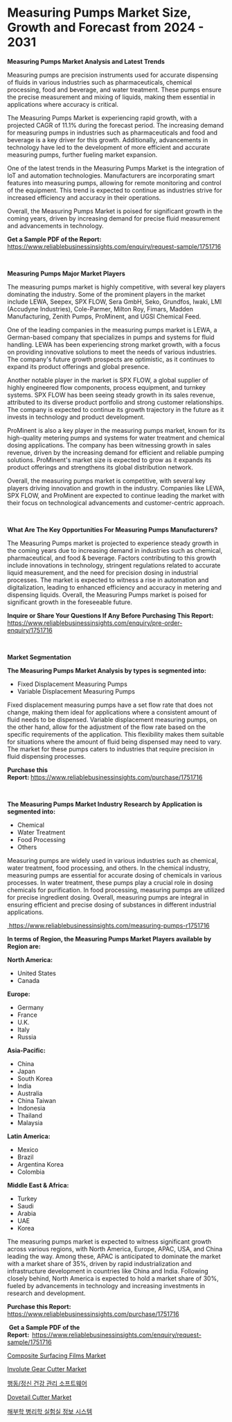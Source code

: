<p><h1>Measuring Pumps Market Size, Growth and Forecast from 2024 - 2031</h1></p><p><strong>Measuring Pumps Market Analysis and Latest Trends</strong></p>
<p><p>Measuring pumps are precision instruments used for accurate dispensing of fluids in various industries such as pharmaceuticals, chemical processing, food and beverage, and water treatment. These pumps ensure the precise measurement and mixing of liquids, making them essential in applications where accuracy is critical.</p><p>The Measuring Pumps Market is experiencing rapid growth, with a projected CAGR of 11.1% during the forecast period. The increasing demand for measuring pumps in industries such as pharmaceuticals and food and beverage is a key driver for this growth. Additionally, advancements in technology have led to the development of more efficient and accurate measuring pumps, further fueling market expansion.</p><p>One of the latest trends in the Measuring Pumps Market is the integration of IoT and automation technologies. Manufacturers are incorporating smart features into measuring pumps, allowing for remote monitoring and control of the equipment. This trend is expected to continue as industries strive for increased efficiency and accuracy in their operations.</p><p>Overall, the Measuring Pumps Market is poised for significant growth in the coming years, driven by increasing demand for precise fluid measurement and advancements in technology.</p></p>
<p><strong>Get a Sample PDF of the Report:&nbsp;</strong> <a href="https://www.reliablebusinessinsights.com/enquiry/request-sample/1751716">https://www.reliablebusinessinsights.com/enquiry/request-sample/1751716</a></p>
<p>&nbsp;</p>
<p><strong>Measuring Pumps Major Market Players</strong></p>
<p><p>The measuring pumps market is highly competitive, with several key players dominating the industry. Some of the prominent players in the market include LEWA, Seepex, SPX FLOW, Sera GmbH, Seko, Grundfos, Iwaki, LMI (Accudyne Industries), Cole-Parmer, Milton Roy, Fimars, Madden Manufacturing, Zenith Pumps, ProMinent, and UGSI Chemical Feed.</p><p>One of the leading companies in the measuring pumps market is LEWA, a German-based company that specializes in pumps and systems for fluid handling. LEWA has been experiencing strong market growth, with a focus on providing innovative solutions to meet the needs of various industries. The company's future growth prospects are optimistic, as it continues to expand its product offerings and global presence.</p><p>Another notable player in the market is SPX FLOW, a global supplier of highly engineered flow components, process equipment, and turnkey systems. SPX FLOW has been seeing steady growth in its sales revenue, attributed to its diverse product portfolio and strong customer relationships. The company is expected to continue its growth trajectory in the future as it invests in technology and product development.</p><p>ProMinent is also a key player in the measuring pumps market, known for its high-quality metering pumps and systems for water treatment and chemical dosing applications. The company has been witnessing growth in sales revenue, driven by the increasing demand for efficient and reliable pumping solutions. ProMinent's market size is expected to grow as it expands its product offerings and strengthens its global distribution network.</p><p>Overall, the measuring pumps market is competitive, with several key players driving innovation and growth in the industry. Companies like LEWA, SPX FLOW, and ProMinent are expected to continue leading the market with their focus on technological advancements and customer-centric approach.</p></p>
<p>&nbsp;</p>
<p><strong>What Are The Key Opportunities For Measuring Pumps Manufacturers?</strong></p>
<p><p>The Measuring Pumps market is projected to experience steady growth in the coming years due to increasing demand in industries such as chemical, pharmaceutical, and food & beverage. Factors contributing to this growth include innovations in technology, stringent regulations related to accurate liquid measurement, and the need for precision dosing in industrial processes. The market is expected to witness a rise in automation and digitalization, leading to enhanced efficiency and accuracy in metering and dispensing liquids. Overall, the Measuring Pumps market is poised for significant growth in the foreseeable future.</p></p>
<p><strong>Inquire or Share Your Questions If Any Before Purchasing This Report:</strong> <a href="https://www.reliablebusinessinsights.com/enquiry/pre-order-enquiry/1751716">https://www.reliablebusinessinsights.com/enquiry/pre-order-enquiry/1751716</a></p>
<p>&nbsp;</p>
<p><strong>Market Segmentation</strong></p>
<p><strong>The Measuring Pumps Market Analysis by types is segmented into:</strong></p>
<p><ul><li>Fixed Displacement Measuring Pumps</li><li>Variable Displacement Measuring Pumps</li></ul></p>
<p><p>Fixed displacement measuring pumps have a set flow rate that does not change, making them ideal for applications where a consistent amount of fluid needs to be dispensed. Variable displacement measuring pumps, on the other hand, allow for the adjustment of the flow rate based on the specific requirements of the application. This flexibility makes them suitable for situations where the amount of fluid being dispensed may need to vary. The market for these pumps caters to industries that require precision in fluid dispensing processes.</p></p>
<p><strong>Purchase this Report:&nbsp;</strong><a href="https://www.reliablebusinessinsights.com/purchase/1751716">https://www.reliablebusinessinsights.com/purchase/1751716</a></p>
<p>&nbsp;</p>
<p><strong>The Measuring Pumps Market Industry Research by Application is segmented into:</strong></p>
<p><ul><li>Chemical</li><li>Water Treatment</li><li>Food Processing</li><li>Others</li></ul></p>
<p><p>Measuring pumps are widely used in various industries such as chemical, water treatment, food processing, and others. In the chemical industry, measuring pumps are essential for accurate dosing of chemicals in various processes. In water treatment, these pumps play a crucial role in dosing chemicals for purification. In food processing, measuring pumps are utilized for precise ingredient dosing. Overall, measuring pumps are integral in ensuring efficient and precise dosing of substances in different industrial applications.</p></p>
<p><a href="https://www.reliablebusinessinsights.com/measuring-pumps-r1751716">&nbsp;https://www.reliablebusinessinsights.com/measuring-pumps-r1751716</a></p>
<p><strong>In terms of Region, the Measuring Pumps Market Players available by Region are:</strong></p>
<p>
    <p> <strong> North America: </strong>
        <ul>
            <li>United States</li>
            <li>Canada</li>
        </ul>
        </p> 
    <p> <strong> Europe: </strong>
        <ul>
            <li>Germany</li>
            <li>France</li>
            <li>U.K.</li>
            <li>Italy</li>
            <li>Russia</li>
        </ul>
        </p> 
    <p> <strong> Asia-Pacific: </strong>
        <ul>
            <li>China</li>
            <li>Japan</li>
            <li>South Korea</li>
            <li>India</li>
            <li>Australia</li>
            <li>China Taiwan</li>
            <li>Indonesia</li>
            <li>Thailand</li>
            <li>Malaysia</li>
        </ul>
        </p> 
    <p> <strong> Latin America: </strong>
        <ul>
            <li>Mexico</li>
            <li>Brazil</li>
            <li>Argentina Korea</li>
            <li>Colombia</li>
        </ul>
        </p> 
    <p> <strong> Middle East & Africa: </strong>
        <ul>
            <li>Turkey</li>
            <li>Saudi</li>
            <li>Arabia</li>
            <li>UAE</li>
            <li>Korea</li>
        </ul>
    </p>
    </p>
<p><p>The measuring pumps market is expected to witness significant growth across various regions, with North America, Europe, APAC, USA, and China leading the way. Among these, APAC is anticipated to dominate the market with a market share of 35%, driven by rapid industrialization and infrastructure development in countries like China and India. Following closely behind, North America is expected to hold a market share of 30%, fueled by advancements in technology and increasing investments in research and development.</p></p>
<p><strong>Purchase this Report: </strong><a href="https://www.reliablebusinessinsights.com/purchase/1751716">https://www.reliablebusinessinsights.com/purchase/1751716</a></p>
<p>&nbsp;<strong>Get a Sample PDF of the Report:&nbsp;&nbsp;</strong><a href="https://www.reliablebusinessinsights.com/enquiry/request-sample/1751716">https://www.reliablebusinessinsights.com/enquiry/request-sample/1751716</a></p>
<p><strong></strong></p>
<p><p><a href="https://www.linkedin.com/pulse/composite-surfacing-films-market-share-amp-analysis-growth-qsv4f?trackingId=PlZ1ljEFXYICmEyXtVaf2A%3D%3D">Composite Surfacing Films Market</a></p><p><a href="https://github.com/kumertitash/Market-Research-Report-List-1/blob/main/involute-gear-cutter-market.md">Involute Gear Cutter Market</a></p><p><a href="https://github.com/milikokao84/Market-Research-Report-List-1/blob/main/9608658167851.md">행동/정신 건강 관리 소프트웨어</a></p><p><a href="https://github.com/huqhwmcs55/Market-Research-Report-List-1/blob/main/dovetail-cutter-market.md">Dovetail Cutter Market</a></p><p><a href="https://github.com/ROBERTS65DAVID/Market-Research-Report-List-1/blob/main/7389164167850.md">해부학 병리학 실험실 정보 시스템</a></p></p>